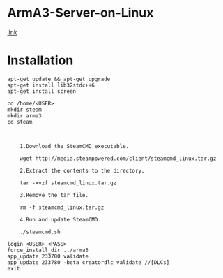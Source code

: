 # ArmA3-Server-on-Linux
[link](https://community.bistudio.com/wiki/Arma_3:_Dedicated_Server#Instructions_.28Linux_o.2Fs.29)
# Installation
```
apt-get update && apt-get upgrade
apt-get install lib32stdc++6
apt-get install screen

cd /home/<USER>
mkdir steam
mkdir arma3
cd steam



    1.Download the SteamCMD executable.

    wget http://media.steampowered.com/client/steamcmd_linux.tar.gz

    2.Extract the contents to the directory.

    tar -xvzf steamcmd_linux.tar.gz

    3.Remove the tar file.

    rm -f steamcmd_linux.tar.gz

    4.Run and update SteamCMD.

    ./steamcmd.sh
    
login <USER> <PASS>
force_install_dir ../arma3
app_update 233780 validate
app_update 233780 -beta creatordlc validate //[DLCs]
exit
```




